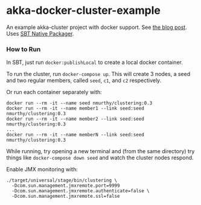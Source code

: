 akka-docker-cluster-example
===========================

An example akka-cluster project with docker support. See [the blog post](http://blog.michaelhamrah.com/2014/11/clustering-akka-applications-with-docker-version-3/). Uses [SBT Native Packager](https://github.com/sbt/sbt-native-packager).

### How to Run

In SBT, just run `docker:publishLocal` to create a local docker container. 

To run the cluster, run `docker-compose up`. This will create 3 nodes, a seed and two regular members, called `seed`, `c1`, and `c2` respectively.

Or run each container separately with:

```
docker run --rm -it --name seed nmurthy/clustering:0.3
docker run --rm -it --name member1 --link seed:seed nmurthy/clustering:0.3
docker run --rm -it --name member2 --link seed:seed nmurthy/clustering:0.3
...
docker run --rm -it --name memberN --link seed:seed nmurthy/clustering:0.3
```

While running, try opening a new terminal and (from the same directory) try things like `docker-compose down seed` and watch the cluster nodes respond.

Enable JMX monitoring with:

```
./target/universal/stage/bin/clustering \
  -Dcom.sun.management.jmxremote.port=9999
  -Dcom.sun.management.jmxremote.authenticate=false \
  -Dcom.sun.management.jmxremote.ssl=false
```

